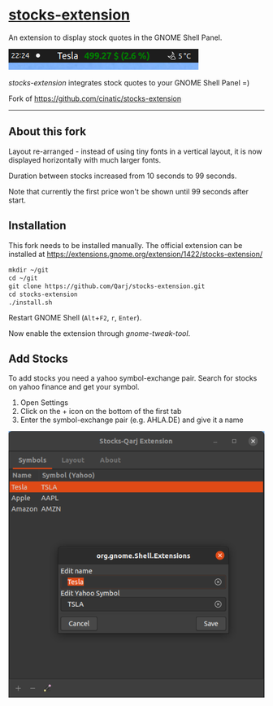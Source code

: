 # [stocks-extension](https://extensions.gnome.org/extension/1422/stocks-extension/)
An extension to display stock quotes in the GNOME Shell Panel.

![Screenshot](https://github.com/Qarj/stocks-extension/raw/master/images/extension.png)

*stocks-extension* integrates stock quotes to your GNOME Shell Panel =)

Fork of https://github.com/cinatic/stocks-extension

----

## About this fork

Layout re-arranged - instead of using tiny fonts in a vertical layout, it is now displayed
horizontally with much larger fonts.

Duration between stocks increased from 10 seconds to 99 seconds.

Note that currently the first price won't be shown until 99 seconds after start.

## Installation

This fork needs to be installed manually. The official extension can be
installed at https://extensions.gnome.org/extension/1422/stocks-extension/

```
mkdir ~/git
cd ~/git
git clone https://github.com/Qarj/stocks-extension.git
cd stocks-extension
./install.sh
```

Restart GNOME Shell (`Alt`+`F2`, `r`, `Enter`).

Now enable the extension through *gnome-tweak-tool*.

## Add Stocks

To add stocks you need a yahoo symbol-exchange pair. Search for stocks on yahoo finance and get your symbol.

1. Open Settings
2. Click on the + icon on the bottom of the first tab
3. Enter the symbol-exchange pair (e.g. AHLA.DE) and give it a name

![Screenshot](https://github.com/Qarj/stocks-extension/raw/master/images/settings.png)
